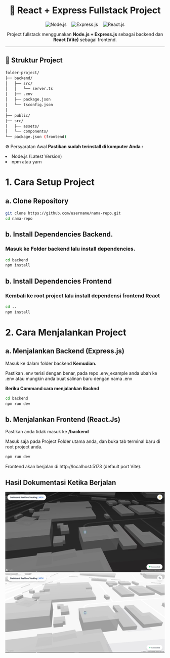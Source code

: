 <h1 align="center">
  🚀 React + Express Fullstack Project
</h1>

<p align="center">
  <img src="https://nodejs.org/static/images/logo.svg" alt="Node.js" height="40"/>
  &nbsp;&nbsp;
  <img src="https://encrypted-tbn0.gstatic.com/images?q=tbn:ANd9GcSlZINvM67GmgTbwpiAUlD33goWl2vf4GDppg&s" alt="Express.js" height="40"/>
  &nbsp;&nbsp;
  <img src="https://upload.wikimedia.org/wikipedia/commons/a/a7/React-icon.svg" alt="React.js" height="40"/>
</p>

<p align="center">
  Project fullstack menggunakan <b>Node.js + Express.js</b> sebagai backend dan <b>React (Vite)</b> sebagai frontend.
</p>

---

## 📂 Struktur Project

```bash
folder-project/
├── backend/                       
│   ├── src/
│   │   └── server.ts
│   ├── .env
│   ├── package.json
│   └── tsconfig.json
│
├── public/                 
├── src/                   
│   ├── assets/
│   └── components/
└── package.json (frontend)
```

<p>⚙️ Persyaratan Awal <b>Pastikan sudah terinstall di komputer Anda :</b></p>
  <li>Node.js (Latest Version)</li>
  <li>npm atau yarn</li>

<h1>1. Cara Setup Project</h1>
<h2>a. Clone Repository</h2> 

```bash
git clone https://github.com/username/nama-repo.git
cd nama-repo
```
<h2>b. Install Dependencies Backend.</h2>
<h3>Masuk ke Folder backend lalu install dependencies.</h3>

```bash
cd backend
npm install
```

<h2>b. Install Dependencies Frontend</h2>
<h3>Kembali ke root project lalu install dependensi frontend React</h3>

```bash
cd ..
npm install
```

<h1>2. Cara Menjalankan Project</h1>
<h2>a. Menjalankan Backend (Express.js)</h2> 

<p>Masuk ke dalam folder backend <b>Kemudian.</b></p>
<p>Pastikan .env terisi dengan benar, pada repo .env_example anda ubah ke .env atau mungkin anda buat salinan baru dengan nama .env</p>

<p><b>Beriku Command cara menjalankan Backnd</b></p>

```bash
cd backend
npm run dev
```
<h2>b. Menjalankan Frontend (React.Js)</h2>
<p>Pastikan anda tidak masuk ke <b>/backend</b></p>
<p>Masuk saja pada Project Folder utama anda, dan buka tab terminal baru di root project anda.</p>

```bash
npm run dev
```
Frontend akan berjalan di http://localhost:5173 (default port Vite).

<h2>Hasil Dokumentasi Ketika Berjalan</h2>

<img src="./src/assets/NIGHT-MODE-MAP.jpg"/>
<img src="./src/assets/DAY-MODE-MAP.jpg"/>